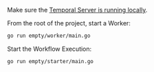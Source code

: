 <!-- @@@SNIPSTART samples-go-empty-readme -->
Make sure the [Temporal Server is running locally](https://docs.temporal.io/docs/server/quick-install).

From the root of the project, start a Worker:

```bash
go run empty/worker/main.go
```

Start the Workflow Execution:

```bash
go run empty/starter/main.go
```
<!-- @@@SNIPEND -->
